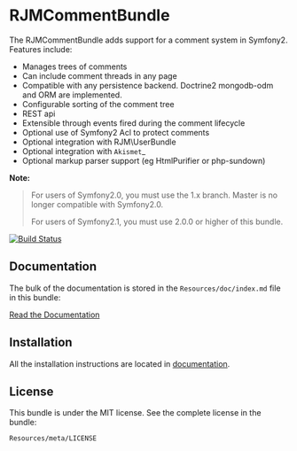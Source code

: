 RJMCommentBundle
=============

The RJMCommentBundle adds support for a comment system in Symfony2. Features include:

- Manages trees of comments
- Can include comment threads in any page
- Compatible with any persistence backend. Doctrine2 mongodb-odm and ORM are implemented.
- Configurable sorting of the comment tree
- REST api
- Extensible through events fired during the comment lifecycle
- Optional use of Symfony2 Acl to protect comments
- Optional integration with RJM\UserBundle
- Optional integration with `Akismet`_
- Optional markup parser support (eg HtmlPurifier or php-sundown)

**Note:**

> For users of Symfony2.0, you must use the 1.x branch. Master is no longer
> compatible with Symfony2.0.
>
> For users of Symfony2.1, you must use 2.0.0 or higher of this bundle.

[![Build Status](https://secure.travis-ci.org/FriendsOfSymfony/RJMCommentBundle.png?branch=master)](http://travis-ci.org/FriendsOfSymfony/RJMCommentBundle)

Documentation
-------------

The bulk of the documentation is stored in the `Resources/doc/index.md`
file in this bundle:

[Read the Documentation](https://github.com/FriendsOfSymfony/RJMCommentBundle/blob/master/Resources/doc/index.md)

Installation
------------

All the installation instructions are located in [documentation](https://github.com/FriendsOfSymfony/RJMCommentBundle/blob/master/Resources/doc/index.md).

License
-------

This bundle is under the MIT license. See the complete license in the bundle:

    Resources/meta/LICENSE
